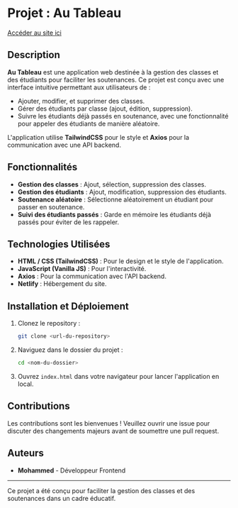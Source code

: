 
# Projet : Au Tableau

[Accéder au site ici](https://mohammed-autableau.netlify.app/)

## Description

**Au Tableau** est une application web destinée à la gestion des classes et des étudiants pour faciliter les soutenances. Ce projet est conçu avec une interface intuitive permettant aux utilisateurs de :
- Ajouter, modifier, et supprimer des classes.
- Gérer des étudiants par classe (ajout, édition, suppression).
- Suivre les étudiants déjà passés en soutenance, avec une fonctionnalité pour appeler des étudiants de manière aléatoire.

L'application utilise **TailwindCSS** pour le style et **Axios** pour la communication avec une API backend.

## Fonctionnalités

- **Gestion des classes** : Ajout, sélection, suppression des classes.
- **Gestion des étudiants** : Ajout, modification, suppression des étudiants.
- **Soutenance aléatoire** : Sélectionne aléatoirement un étudiant pour passer en soutenance.
- **Suivi des étudiants passés** : Garde en mémoire les étudiants déjà passés pour éviter de les rappeler.

## Technologies Utilisées

- **HTML / CSS (TailwindCSS)** : Pour le design et le style de l'application.
- **JavaScript (Vanilla JS)** : Pour l'interactivité.
- **Axios** : Pour la communication avec l'API backend.
- **Netlify** : Hébergement du site.

## Installation et Déploiement

1. Clonez le repository :

    ```bash
    git clone <url-du-repository>
    ```

2. Naviguez dans le dossier du projet :
   
    ```bash
    cd <nom-du-dossier>
    ```

3. Ouvrez `index.html` dans votre navigateur pour lancer l'application en local.

## Contributions

Les contributions sont les bienvenues ! Veuillez ouvrir une issue pour discuter des changements majeurs avant de soumettre une pull request.

## Auteurs

- **Mohammed** - Développeur Frontend

---

Ce projet a été conçu pour faciliter la gestion des classes et des soutenances dans un cadre éducatif.
